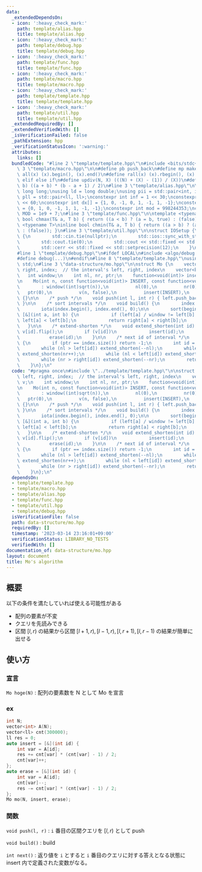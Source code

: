 ```yaml
---
data:
  _extendedDependsOn:
  - icon: ':heavy_check_mark:'
    path: template/alias.hpp
    title: template/alias.hpp
  - icon: ':heavy_check_mark:'
    path: template/debug.hpp
    title: template/debug.hpp
  - icon: ':heavy_check_mark:'
    path: template/func.hpp
    title: template/func.hpp
  - icon: ':heavy_check_mark:'
    path: template/macro.hpp
    title: template/macro.hpp
  - icon: ':heavy_check_mark:'
    path: template/template.hpp
    title: template/template.hpp
  - icon: ':heavy_check_mark:'
    path: template/util.hpp
    title: template/util.hpp
  _extendedRequiredBy: []
  _extendedVerifiedWith: []
  _isVerificationFailed: false
  _pathExtension: hpp
  _verificationStatusIcon: ':warning:'
  attributes:
    links: []
  bundledCode: "#line 2 \"template/template.hpp\"\n#include <bits/stdc++.h>\n#line\
    \ 3 \"template/macro.hpp\"\n\n#define pb push_back\n#define mp make_pair\n#define\
    \ all(x) (x).begin(), (x).end()\n#define rall(x) (x).rbegin(), (x).rend()\n#define\
    \ elif else if\n#define updiv(N, X) (((N) + (X) - (1)) / (X))\n#define sigma(a,\
    \ b) ((a + b) * (b - a + 1) / 2)\n#line 3 \"template/alias.hpp\"\n\nusing ll =\
    \ long long;\nusing ld = long double;\nusing pii = std::pair<int, int>;\nusing\
    \ pll = std::pair<ll, ll>;\nconstexpr int inf = 1 << 30;\nconstexpr ll INF = 1LL\
    \ << 60;\nconstexpr int dx[] = {1, 0, -1, 0, 1, -1, 1, -1};\nconstexpr int dy[]\
    \ = {0, 1, 0, -1, 1, 1, -1, -1};\nconstexpr int mod = 998244353;\nconstexpr int\
    \ MOD = 1e9 + 7;\n#line 3 \"template/func.hpp\"\n\ntemplate <typename T>\ninline\
    \ bool chmax(T& a, T b) { return ((a < b) ? (a = b, true) : (false)); }\ntemplate\
    \ <typename T>\ninline bool chmin(T& a, T b) { return ((a > b) ? (a = b, true)\
    \ : (false)); }\n#line 3 \"template/util.hpp\"\n\nstruct IOSetup {\n    IOSetup()\
    \ {\n        std::cin.tie(nullptr);\n        std::ios::sync_with_stdio(false);\n\
    \        std::cout.tie(0);\n        std::cout << std::fixed << std::setprecision(12);\n\
    \        std::cerr << std::fixed << std::setprecision(12);\n    }\n} IOSetup;\n\
    #line 1 \"template/debug.hpp\"\n#ifdef LOCAL\n#include <algo/debug.hpp>\n#else\n\
    #define debug(...)\n#endif\n#line 8 \"template/template.hpp\"\nusing namespace\
    \ std;\n#line 3 \"data-structure/mo.hpp\"\n\nstruct Mo {\n    vector<int> left,\
    \ right, index;  // the interval's left, right, index\n    vector<bool> v;\n \
    \   int window;\n    int nl, nr, ptr;\n    function<void(int)> insert, erase;\n\
    \n    Mo(int n, const function<void(int)> INSERT, const function<void(int)> ERASE)\n\
    \        : window((int)sqrt(n)),\n          nl(0),\n          nr(0),\n       \
    \   ptr(0),\n          v(n, false),\n          insert(INSERT),\n          erase(ERASE)\
    \ {}\n\n    /* push */\n    void push(int l, int r) { left.push_back(l), right.push_back(r);\
    \ }\n\n    /* sort intervals */\n    void build() {\n        index.resize(left.size());\n\
    \        iota(index.begin(), index.end(), 0);\n\n        sort(begin(index), end(index),\
    \ [&](int a, int b) {\n            if (left[a] / window != left[b] / window) return\
    \ left[a] < left[b];\n            return right[a] < right[b];\n        });\n \
    \   }\n\n    /* extend-shorten */\n    void extend_shorten(int id) {\n       \
    \ v[id].flip();\n        if (v[id])\n            insert(id);\n        else\n \
    \           erase(id);\n    }\n\n    /* next id of interval */\n    int next()\
    \ {\n        if (ptr == index.size()) return -1;\n        int id = index[ptr];\n\
    \        while (nl > left[id]) extend_shorten(--nl);\n        while (nr < right[id])\
    \ extend_shorten(nr++);\n        while (nl < left[id]) extend_shorten(nl++);\n\
    \        while (nr > right[id]) extend_shorten(--nr);\n        return index[ptr++];\n\
    \    }\n};\n"
  code: "#pragma once\n#include \"../template/template.hpp\"\n\nstruct Mo {\n    vector<int>\
    \ left, right, index;  // the interval's left, right, index\n    vector<bool>\
    \ v;\n    int window;\n    int nl, nr, ptr;\n    function<void(int)> insert, erase;\n\
    \n    Mo(int n, const function<void(int)> INSERT, const function<void(int)> ERASE)\n\
    \        : window((int)sqrt(n)),\n          nl(0),\n          nr(0),\n       \
    \   ptr(0),\n          v(n, false),\n          insert(INSERT),\n          erase(ERASE)\
    \ {}\n\n    /* push */\n    void push(int l, int r) { left.push_back(l), right.push_back(r);\
    \ }\n\n    /* sort intervals */\n    void build() {\n        index.resize(left.size());\n\
    \        iota(index.begin(), index.end(), 0);\n\n        sort(begin(index), end(index),\
    \ [&](int a, int b) {\n            if (left[a] / window != left[b] / window) return\
    \ left[a] < left[b];\n            return right[a] < right[b];\n        });\n \
    \   }\n\n    /* extend-shorten */\n    void extend_shorten(int id) {\n       \
    \ v[id].flip();\n        if (v[id])\n            insert(id);\n        else\n \
    \           erase(id);\n    }\n\n    /* next id of interval */\n    int next()\
    \ {\n        if (ptr == index.size()) return -1;\n        int id = index[ptr];\n\
    \        while (nl > left[id]) extend_shorten(--nl);\n        while (nr < right[id])\
    \ extend_shorten(nr++);\n        while (nl < left[id]) extend_shorten(nl++);\n\
    \        while (nr > right[id]) extend_shorten(--nr);\n        return index[ptr++];\n\
    \    }\n};\n"
  dependsOn:
  - template/template.hpp
  - template/macro.hpp
  - template/alias.hpp
  - template/func.hpp
  - template/util.hpp
  - template/debug.hpp
  isVerificationFile: false
  path: data-structure/mo.hpp
  requiredBy: []
  timestamp: '2023-03-14 23:16:01+09:00'
  verificationStatus: LIBRARY_NO_TESTS
  verifiedWith: []
documentation_of: data-structure/mo.hpp
layout: document
title: Mo's algorithm
---
```


## 概要

以下の条件を満たしていれば使える可能性がある
- 配列の要素が不変
- クエリを先読みできる
- 区間 $[l,r)$ の結果から区間 $[l+1,r),[l-1,r),[l,r+1),[l,r-1)$ の結果が簡単に出せる

## 使い方

### 宣言

`Mo hoge(N)` : 配列の要素数を N として Mo を宣言

### ex

```cpp
int N;
vector<int> A(N);
vector<ll> cnt(300000);
ll res = 0;
auto insert = [&](int id) {
    int var = A[id];
    res += cnt[var] * (cnt[var] - 1) / 2;
    cnt[var]++;
};
auto erase = [&](int id) {
    int var = A[id];
    cnt[var]--;
    res -= cnt[var] * (cnt[var] - 1) / 2;
};
Mo mo(N, insert, erase);
```

### 関数

`void push(l, r)` : `i` 番目の区間クエリを $[l, r)$ として push

`void build()` : build

`int next()` : 返り値を `i` とすると `i` 番目のクエリに対する答えとなる状態に
insert 内で定義された変数がなる。
